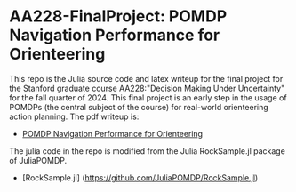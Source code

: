 # AA228-FinalProject: POMDP Navigation Performance for Orienteering

This repo is the Julia source code and latex writeup for the final project for the Stanford graduate course AA228:"Decision Making Under Uncertainty" for the fall quarter of 2024. This final project is an early step in the usage of POMDPs (the central subject of the course) for real-world orienteering action planning. The pdf writeup is:

 - [POMDP Navigation Performance for Orienteering](./writeup/final_project_report.pdf)

The julia code in the repo is modified from the Julia RockSample.jl package of JuliaPOMDP.

 - [RockSample.jl] (https://github.com/JuliaPOMDP/RockSample.jl)
